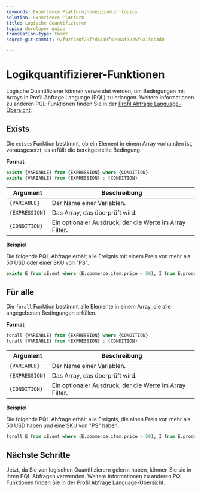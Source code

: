 ```yaml
---
keywords: Experience Platform;home;popular topics
solution: Experience Platform
title: Logische Quantifizierer
topic: developer guide
translation-type: tm+mt
source-git-commit: 92f92f480f29f7d6440f4e90af3225f9a1fcc3d0

---
```



# Logikquantifizierer-Funktionen

Logische Quantifizierer können verwendet werden, um Bedingungen mit Arrays in Profil Abfrage Language (PQL) zu erlangen. Weitere Informationen zu anderen PQL-Funktionen finden Sie in der [Profil Abfrage Language-Übersicht](./overview.md).

## Exists

Die `exists` Funktion bestimmt, ob ein Element in einem Array vorhanden ist, vorausgesetzt, es erfüllt die bereitgestellte Bedingung.

**Format**

```sql
exists {VARIABLE} from {EXPRESSION} where {CONDITION}
exists {VARIABLE} from {EXPRESSION} : {CONDITION}
```

| Argument | Beschreibung |
| ---------- | ----------- |
| `{VARIABLE}` | Der Name einer Variablen. |
| `{EXPRESSION}` | Das Array, das überprüft wird. |
| `{CONDITION}` | Ein optionaler Ausdruck, der die Werte im Array Filter. |

**Beispiel**

Die folgende PQL-Abfrage erhält alle Ereignis mit einem Preis von mehr als 50 USD oder einer SKU von &quot;PS&quot;.

```sql
exists E from xEvent where (E.commerce.item.price > 50), I from E.productListItems where I.SKU = "PS"
```

## Für alle

Die `forall` Funktion bestimmt alle Elemente in einem Array, die alle angegebenen Bedingungen erfüllen.

**Format**

```sql
forall {VARIABLE} from {EXPRESSION} where {CONDITION}
forall {VARIABLE} from {EXPRESSION} : {CONDITION}
```

| Argument | Beschreibung |
| ---------- | ----------- |
| `{VARIABLE}` | Der Name einer Variablen. |
| `{EXPRESSION}` | Das Array, das überprüft wird. |
| `{CONDITION}` | Ein optionaler Ausdruck, der die Werte im Array Filter. |

**Beispiel**

Die folgende PQL-Abfrage erhält alle Ereignis, die einen Preis von mehr als 50 USD haben und eine SKU von &quot;PS&quot; haben.

```sql
forall E from xEvent where (E.commerce.item.price > 50), I from E.productListItems where I.SKU = "PS"
```

## Nächste Schritte

Jetzt, da Sie von logischen Quantifizierern gelernt haben, können Sie sie in Ihren PQL-Abfragen verwenden. Weitere Informationen zu anderen PQL-Funktionen finden Sie in der [Profil Abfrage Language-Übersicht](./overview.md).
